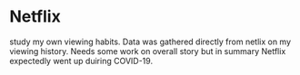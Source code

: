 # Netflix
study my own viewing habits. Data was gathered directly from netlix on my viewing history. Needs some work on overall story but in summary Netflix expectedly went up duiring COVID-19. 
